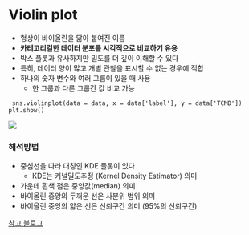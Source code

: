 # Violin plot

- 형상이 바이올린을 닮아 붙여진 이름
-  **카테고리컬한 데이터 분포를 시각적으로 비교하기 유용**
- 박스 플롯과 유사하지만 밀도를 더 깊이 이해할 수 있다
- 특히, 데이터 양이 많고 개별 관찰을 표시할 수 없는 경우에 적합
- 하나의 숫자 변수와 여러 그룹이 있을 때 사용
	- 한 그룹과 다른 그룹간 값 비교 가능

` 
sns.violinplot(data = data, x = data['label'], y = data['TCMD'])
plt.show()
` 

![](https://i1.wp.com/hleecaster.com/wp-content/uploads/2019/12/violin-plot.png?w=498)

### 해석방법
- 중심선을 따라 대칭인 KDE 플롯이 있다
	- KDE는 커널밀도추정 (Kernel Density Estimator) 의미
- 가운데 흰색 점은 중앙값(median) 의미
- 바이올린 중앙의 두꺼운 선은 사분위 범위 의미
- 바이올린 중앙의 얇은 선은 신뢰구간 의미 (95%의 신뢰구간)

[참고 블로그]([https://blog.naver.com/PostView.nhn?blogId=youji4ever&logNo=221864110030&categoryNo=0&parentCategoryNo=0&viewDate=&currentPage=1&postListTopCurrentPage=1&from=postView](https://blog.naver.com/PostView.nhn?blogId=youji4ever&logNo=221864110030&categoryNo=0&parentCategoryNo=0&viewDate=&currentPage=1&postListTopCurrentPage=1&from=postView))
